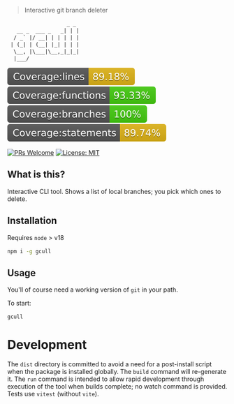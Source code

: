 > Interactive git branch deleter

```text
                   _ _
   __ _  ___ _   _| | |
  / _` |/ __| | | | | |
 | (_| | (__| |_| | | |
  \__, |\___|\__,_|_|_|
  |___/
```

![Coverage lines](./static/badge-lines.svg)
![Coverage functions](./static/badge-functions.svg)
![Coverage branches](./static/badge-branches.svg)
![Coverage statements](./static/badge-statements.svg)

[![PRs Welcome](https://img.shields.io/badge/PRs-welcome-brightgreen.svg?style=flat-square)](http://makeapullrequest.com)
[![License: MIT](https://img.shields.io/badge/License-MIT-yellow.svg)](https://opensource.org/licenses/MIT)
## What is this?

Interactive CLI tool. Shows a list of local branches; you pick which ones to delete.

## Installation

Requires `node` > v18

```bash
npm i -g gcull
```

## Usage

You'll of course need a working version of `git` in your path.

To start:

```bash
gcull
```

# Development

The `dist` directory is committed to avoid a need for a post-install script when the package is installed globally. The `build` command will re-generate it. The `run` command is intended to allow rapid development through execution of the tool when builds complete; no watch command is provided. Tests use `vitest` (without `vite`).
